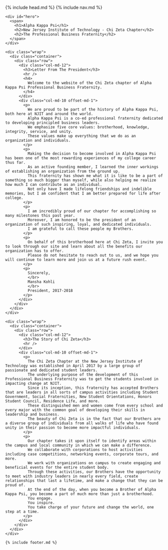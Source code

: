 <!DOCTYPE html>
<html>
  <head>
    {% include head.md %}
  </head>

  <body>
  	{% include nav.md %}

    <div id="hero">
      <span>
        <h1>Alpha Kappa Psi</h1>
        <h2>New Jersey Institute of Technology - Chi Zeta Chapter</h2>
        <h2>The Professional Business Fraternity</h2>
      </span>
    </div>

    <div class="wrap">
      <div class="container">
        <div class="row">
          <div class="col-md-12">
            <h3>Letter From The President</h3>
            <hr />
            <h4>
              Welcome to the website of the Chi Zeta chapter of Alpha Kappa Psi Professional Business Fraternity.
            </h4>
          </div>
          <div class="col-md-10 offset-md-1">
            <p>
              We are proud to be part of the history of Alpha Kappa Psi, both here at NJIT and around the world.
              Alpha Kappa Psi is a co-ed professional fraternity dedicated to developing principled business leaders.
              We emphasize five core values: brotherhood, knowledge, integrity, service, and unity.
              These values make up everything that we do as an organization and individuals.
            </p>
            <p>
              Making the decision to become involved in Alpha Kappa Psi has been one of the most rewarding experiences of my college career thus far.
              As an active founding member, I learned the inner workings of establishing an organization from the ground up.
              This fraternity has shown me what it is like to be a part of something so much bigger than myself, while also helping me realize how much I can contribute as an individual.
              Not only have I made lifelong friendships and indelible memories, but I am confident that I am better prepared for life after college.
            </p>
            <p>
              I am incredibly proud of our chapter for accomplishing so many milestones this past year.
              Moreover, I am honored to be the president of an organization of such inspiring, loyal, and dedicated individuals.
              I am grateful to call these people my Brothers.
            </p>
            <p>
              On behalf of this brotherhood here at Chi Zeta, I invite you to look through our site and learn about all the benefits our organization has to offer.
              Please do not hesitate to reach out to us, and we hope you will continue to learn more and join us at a future rush event.
            </p>
            <p>
              Sincerely,
              </br>
              Mansha Kohli
              </br>
              President, 2017-2018
            </p>
          </div>
        </div>
      </div>
    </div>

    <div class="wrap">
      <div class="container">
        <div class="row">
          <div class="col-md-12">
            <h3>The Story of Chi Zeta</h3>
            <hr />
          </div>
          <div class="col-md-10 offset-md-1">
            <p>
              The Chi Zeta Chapter at the New Jersey Institute of Technology was established in April 2017 by a large group of passionate and dedicated student leaders.
              The underlying purpose of the development of this Professional Business Fraternity was to get the students involved in impacting change at NJIT.
              Since its inception, this fraternity has accepted Brothers that are leaders in all sorts of campus activities including Student Government, Social Fraternities, New Student Orientations, Honors Student Council, Residence Life, and more.
              These distinguished men and women come from every school and every major with the common goal of developing their skills in leadership and business.
              The beauty of Chi Zeta is in the fact that our Brothers are a diverse group of individuals from all walks of life who have found unity in their passion to become more impactful individuals.
            </p>
            <p>
              Our chapter takes it upon itself to identify areas within the campus and local community in which we can make a difference.
              We collaborate with corporations to host activities including case competitions, networking events, corporate tours, and more.
              We work with organizations on campus to create engaging and beneficial events for the entire student body.
              Through these activities, our Brothers have the opportunity to meet with industry leaders in nearly every field, create relationships that last a lifetime, and make a change that they can be proud of.
              At the end of the day, when you become a Brother of Alpha Kappa Psi, you become a part of much more than just a brotherhood.
              You engage.
              You inspire.
              You take charge of your future and change the world, one step at a time.
            </p>
          </div>
        </div>
      </div>
    </div>

    {% include footer.md %}
  </body>

</html>
